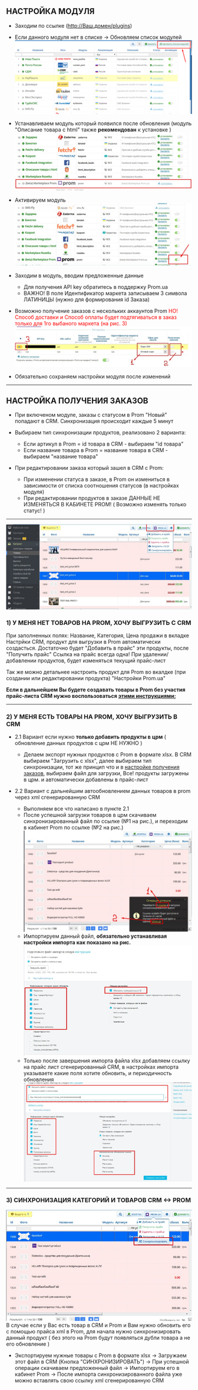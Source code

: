 
## НАСТРОЙКА МОДУЛЯ

- Заходим по ссылке (http://Ваш.домен/plugins)

- Если данного модуля нет в списке -> Обновляем список модулей
	![](/img/update_mods.png "update module")
	
- Устанавливаем модуль который появился после обновления (модуль "Описание товара с html" также **рекомендован** к установке )
	![](/img/install_mods.jpg "install module")
	
- Активируем модуль
	![](/img/activate_mods.jpg "active module")
	
- Заходим в модуль, вводим предложенные данные
	- Для получения API key обратитесь в поддержку Prom.ua
	- ВАЖНО! В поле Идентификатор маркета записываем 3 символа ЛАТИНИЦЫ (нужно для формирования id Заказа)

- Возможно получение заказов с нескольких аккаунтов Prom
	<span style="color: red">НО! Способ доставки и Способ оплаты будет подтягиваться в заказ только для 1го выбаного маркета (на рис. 3) </span>
	![](/img/settings_multiorder.jpg "multiorder")

- Обязательно сохраняем настройки модуля после изменений




---


<a name="settings_orders"></a>
## НАСТРОЙКА ПОЛУЧЕНИЯ ЗАКАЗОВ

- При включеном модуле, заказы с статусом в Prom "Новый" попадают в CRM. 
	Cинхронизация происходит каждые 5 минут

- Выбираем тип синхронизации продуктов, реализовано 2 варианта: 
	- Если артикул в Prom = id товара в CRM - выбираем "id товара"
	- Если название товара в Prom = название товара в CRM - выбираем "название товара"

- При редактировании заказа который зашел в CRM с Prom:
	- При изменении статуса в заказе, в Prom он измениться в зависимости от списка соотношения статусов (в настройках модуля)
	- При редактировании продуктов в заказе ДАННЫЕ НЕ ИЗМЕНЯТЬСЯ В КАБИНЕТЕ PROM! ( Возможно изменять только статус! )



---




![](/img/add_to_price.jpg "prom_product_settings")

<a name="faq_price_1"></a>
### 1) **У МЕНЯ НЕТ ТОВАРОВ НА PROM, ХОЧУ ВЫГРУЗИТЬ С CRM**
При заполненных полях: Название, Категория, Цена продажи в вкладке Настрйки CRM, продукт для выгрузки в Prom автоматически создасться. Достаточно будет "Добавить в прайс" эти продукты, после "Получить прайс"
Ссылка на прайс всегда одна! При удалении/добавлении продуктов, будет изменяться текущий прайс-лист

Так же можно детальнее настроить продукт для Prom во вкалдке (при создании или редактировании продукта) "Настройки Prom.ua"

**Если в дальнейшем Вы будете создавать товары в Prom без участия прайс-листа CRM нужно воспользоваться [этими инструкциями](#faq_price_2);**
 
---

<a name="faq_price_2"></a>
### 2) **У МЕНЯ ЕСТЬ ТОВАРЫ НА PROM, ХОЧУ ВЫГРУЗИТЬ В CRM**

+ 2.1 Вариант если нужно **только добавить продукты в црм** ( обновление данных продуктов с црм НЕ НУЖНО )
	- Делаем экспорт нужных продуктов с Prom в формате xlsx. В CRM выбираем "Загрузить с xlsx", далее выбираем тип синхронизации, тот же принцип что и в [настройке получения заказов](#settings_orders), выбираем файл для загрузки, 
	Все! продукты загружены в црм. и автоматически добавлены в прайс-лист


+ 2.2 Вариант с дальнейшим автообновлением данных товаров в prom через xml сгенерированную CRM
	- Выполняем все что написано в пункте 2.1
	- После успешной загрузки товаров в црм скачиваем синхронизированный файл по ссылке (№1 на рис.), и переходим в кабинет Prom по ссылке (№2 на рис.)
		![](/img/success_add_prod.jpg "success_add_prod")
	- Импортируем данный файл, **обязательно устанавливая настройки импорта как показано на рис.**
		![](/img/prom_import.jpg "prom_import")
	- Только после завершения импорта файла xlsx добавляем ссылку на прайс лист сгенерированный CRM, в настройках импорта указываете какие поля хотите обновить, и периодичность обновления
		![](/img/xml_import.jpg "xml_import")

---

<a name="faq_price_2"></a>
### 3) **СИНХРОНИЗАЦИЯ КАТЕГОРИЙ И ТОВАРОВ CRM <-> PROM**
![](/img/sync.jpg "sync")
В случае если у Вас есть товар в CRM и Prom и Вам нужно обновить его с помощью прайса xml в Prom, для начала нужно синхронизировать данный продукт ( без этого на Prom будут появляться дубли товара а не его обновление ) 
- Экспортируем нужные товары с Prom в формате xlsx -> Загружаем этот файл в CRM (Кнопка "СИНХРОНИЗИРОВАТЬ") -> При успешной операции скачиваем предложенный файл -> Импортируем его в кабинет Prom -> После импорта синхронизированного файла уже можно вставлять свою ссылку xml сгенерированную CRM
